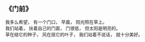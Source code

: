 ## 《门前》
我多么希望， 有一个门口， 早晨， 阳光照在草上。   
我们站着， 扶着自己的门窗， 门很低， 但太阳是明亮的。    
草在结它的种子， 风在摇它的叶子， 我们站着不说话， 就十分美好。
